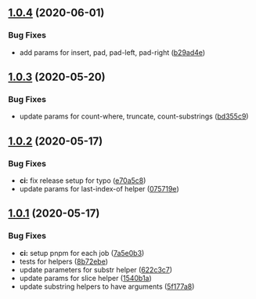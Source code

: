 ## [1.0.4](https://github.com/rajasegar/ember-voca/compare/v1.0.3...v1.0.4) (2020-06-01)


### Bug Fixes

* add params for insert, pad, pad-left, pad-right ([b29ad4e](https://github.com/rajasegar/ember-voca/commit/b29ad4edb3bf35587bc8a3aeeb9ee339ebfe0111))

## [1.0.3](https://github.com/rajasegar/ember-voca/compare/v1.0.2...v1.0.3) (2020-05-20)


### Bug Fixes

* update params for count-where, truncate, count-substrings ([bd355c9](https://github.com/rajasegar/ember-voca/commit/bd355c9de8c1347a3af9e7a785a93c757d7fcfee))

## [1.0.2](https://github.com/rajasegar/ember-voca/compare/v1.0.1...v1.0.2) (2020-05-17)


### Bug Fixes

* **ci:** fix release setup for typo ([e70a5c8](https://github.com/rajasegar/ember-voca/commit/e70a5c83def453cf21f89cfa4259d94ca3a4533e))
* update params for last-index-of helper ([075719e](https://github.com/rajasegar/ember-voca/commit/075719e235fbc767d4ba5c88b1dcf5c3b727af45))

## [1.0.1](https://github.com/rajasegar/ember-voca/compare/v1.0.0...v1.0.1) (2020-05-17)


### Bug Fixes

* **ci:** setup pnpm for each job ([7a5e0b3](https://github.com/rajasegar/ember-voca/commit/7a5e0b3317c699502f4a35c17e8268af95b261ff))
* tests for helpers ([8b72ebe](https://github.com/rajasegar/ember-voca/commit/8b72ebe4e4b99cc5a8b66d2c186c22c881fe8674))
* update parameters for substr helper ([622c3c7](https://github.com/rajasegar/ember-voca/commit/622c3c73627096b0c043cd142ae651d6e690f51d))
* update params for slice helper ([1540b1a](https://github.com/rajasegar/ember-voca/commit/1540b1acec69cef73dd90b8cda16bd5634fde2c6))
* update substring helpers to have arguments ([5f177a8](https://github.com/rajasegar/ember-voca/commit/5f177a8e18ae1189e72344ff882c32bf88bc154a))
